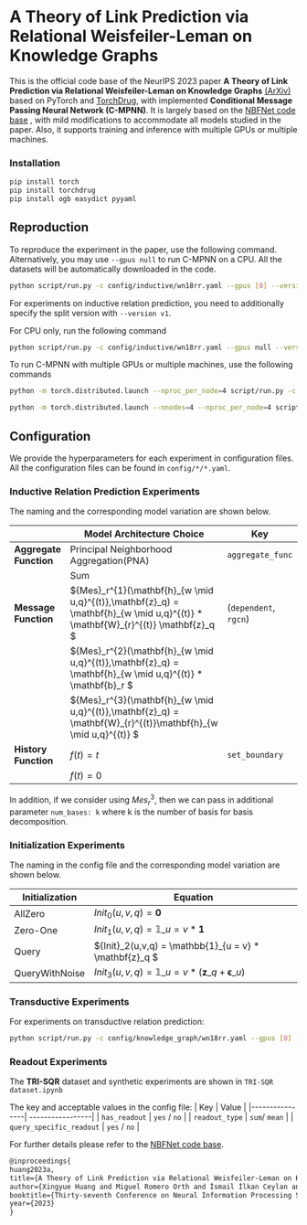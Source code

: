# A Theory of Link Prediction via Relational Weisfeiler-Leman on Knowledge Graphs #

This is the official code base of the NeurIPS 2023 paper **A Theory of Link Prediction via Relational Weisfeiler-Leman on Knowledge Graphs** [(ArXiv)](https://arxiv.org/abs/2302.02209) based on PyTorch and [TorchDrug], with implemented **Conditional Message Passing Neural Network (C-MPNN)**. It is largely based on the [NBFNet code base](https://github.com/DeepGraphLearning/NBFNet) , with mild modifications to accommodate all models studied in the paper.  Also, it supports training and inference with multiple GPUs or multiple machines. 

[TorchDrug]: https://github.com/DeepGraphLearning/torchdrug

### Installation ###

```bash
pip install torch
pip install torchdrug
pip install ogb easydict pyyaml
```

## Reproduction ##

To reproduce the experiment in the paper, use the following command. Alternatively, you
may use `--gpus null` to run C-MPNN on a CPU. All the datasets will be automatically
downloaded in the code.

```bash
python script/run.py -c config/inductive/wn18rr.yaml --gpus [0] --version v1
```
For experiments on inductive relation prediction, you need to additionally specify
the split version with `--version v1`.

For CPU only, run the following command
```bash
python script/run.py -c config/inductive/wn18rr.yaml --gpus null --version v1
```

To run C-MPNN with multiple GPUs or multiple machines, use the following commands

```bash
python -m torch.distributed.launch --nproc_per_node=4 script/run.py -c config/inductive/wn18rr.yaml --gpus [0,1,2,3]
```

```bash
python -m torch.distributed.launch --nnodes=4 --nproc_per_node=4 script/run.py -c config/inductive/wn18rr.yaml --gpus [0,1,2,3,0,1,2,3,0,1,2,3,0,1,2,3]
```

## Configuration ##
We provide the hyperparameters for each experiment in configuration files.
All the configuration files can be found in `config/*/*.yaml`.

### Inductive Relation Prediction Experiments ###
The naming and the corresponding model variation are shown below. 

|                    | Model Architecture Choice                                                                    |  Key      | Value | 
|--------------------|---------------------------------------------------------------------------------|-------|-------|
| **Aggregate Function** | Principal Neighborhood Aggregation(PNA)                                                                             | `aggregate_func`| `pna`|
|                    | Sum                                                                             |  | `sum` |
| **Message Function**   |  ${Mes}_r^{1}(\mathbf{h}\_{w \mid u,q}^{(t)},\mathbf{z}\_q) =  \mathbf{h}\_{w \mid u,q}^{(t)} * \mathbf{W}\_{r}^{(t)} \mathbf{z}\_q $ |  (`dependent`, `rgcn`)   | `(yes,no)` |
|                    | ${Mes}_r^{2}(\mathbf{h}\_{w \mid u,q}^{(t)},\mathbf{z}\_q) = \mathbf{h}\_{w \mid u,q}^{(t)} * \mathbf{b}\_r $              | |`(no,no)`|
|                    | ${Mes}_r^{3}(\mathbf{h}\_{w \mid u,q}^{(t)},\mathbf{z}\_q) = \mathbf{W}\_{r}^{(t)}\mathbf{h}\_{w \mid u,q}^{(t)} $         |  |`(_,yes)`|                 
| **History Function**   | $f(t) = t$                                                                       | `set_boundary` | `no`|
|                    | $f(t) = 0$                                                                        |  | `yes`|

In addition, if we consider using ${Mes}_r^3$, then we can pass in additional parameter `num_bases: k` where k is the number of basis for basis decomposition. 


### Initialization Experiments ###

The naming in the config file and the corresponding model variation are shown below.

| Initialization  | Equation                                                                   | 
|----------------|---------------------------------------------------------------------------|
| AllZero        | ${Init}_0(u,v,q) = \mathbf{0}$                                            | 
| Zero-One       | ${Init}_1(u,v,q) = \mathbb{1}\_{u = v} * \mathbf{1}$                       | 
| Query          | ${Init}_2(u,v,q) = \mathbb{1}\_{u = v} * \mathbf{z}\_q $                           |               
| QueryWithNoise | ${Init}_3(u,v,q)  = \mathbb{1}\_{u = v} * (\mathbf{z}\_q + \mathbf{\epsilon}\_{u})$ | 

### Transductive Experiments ###

For experiments on transductive relation prediction:
```bash
python script/run.py -c config/knowledge_graph/wn18rr.yaml --gpus [0] 
```

### Readout Experiments ###

The **TRI-SQR** dataset and synthetic experiments are shown in `TRI-SQR dataset.ipynb`

The key and acceptable values in the config file:
| Key |  Value |
|----------------| -----------------|
| `has_readout`        | `yes` / `no`   | 
| `readout_type`     | `sum`/ `mean`                   | 
| `query_specific_readout`         | `yes` / `no`                          |    

For further details please refer to the [NBFNet code base](https://github.com/DeepGraphLearning/NBFNet). 

```latex
@inproceedings{
huang2023a,
title={A Theory of Link Prediction via Relational Weisfeiler-Leman on Knowledge Graphs},
author={Xingyue Huang and Miguel Romero Orth and İsmail İlkan Ceylan and Pablo Barceló},
booktitle={Thirty-seventh Conference on Neural Information Processing Systems},
year={2023}
}

```
